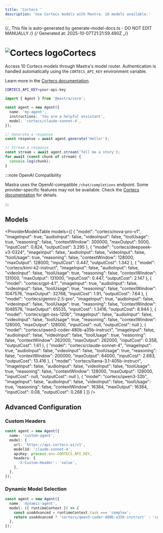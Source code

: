 ```yaml
---
title: 'Cortecs '
description: 'Use Cortecs models with Mastra. 10 models available.'
---
```


{/_ This file is auto-generated by generate-model-docs.ts - DO NOT EDIT MANUALLY _/}
{/_ Generated at: 2025-10-07T21:21:59.490Z _/}

# <img src="https://models.dev/logos/cortecs.svg" alt="Cortecs logo" className="inline w-8 h-8 mr-2 align-middle dark:invert dark:brightness-0 dark:contrast-200" />Cortecs

Access 10 Cortecs models through Mastra's model router. Authentication is handled automatically using the `CORTECS_API_KEY` environment variable.

Learn more in the [Cortecs documentation](https://cortecs.ai).

```bash
CORTECS_API_KEY=your-api-key
```

```typescript
import { Agent } from '@mastra/core';

const agent = new Agent({
  name: 'my-agent',
  instructions: 'You are a helpful assistant',
  model: 'cortecs/claude-sonnet-4',
});

// Generate a response
const response = await agent.generate('Hello!');

// Stream a response
const stream = await agent.stream('Tell me a story');
for await (const chunk of stream) {
  console.log(chunk);
}
```

:::note OpenAI Compatibility

Mastra uses the OpenAI-compatible `/chat/completions` endpoint. Some provider-specific features may not be available. Check the [Cortecs documentation](https://cortecs.ai) for details.

:::

## Models

<ProviderModelsTable
models={[
{
"model": "cortecs/nova-pro-v1",
"imageInput": true,
"audioInput": false,
"videoInput": false,
"toolUsage": true,
"reasoning": false,
"contextWindow": 300000,
"maxOutput": 5000,
"inputCost": 0.824,
"outputCost": 3.295
},
{
"model": "cortecs/deepseek-v3-0324",
"imageInput": false,
"audioInput": false,
"videoInput": false,
"toolUsage": true,
"reasoning": false,
"contextWindow": 128000,
"maxOutput": 128000,
"inputCost": 0.447,
"outputCost": 1.342
},
{
"model": "cortecs/kimi-k2-instruct",
"imageInput": false,
"audioInput": false,
"videoInput": false,
"toolUsage": true,
"reasoning": false,
"contextWindow": 131000,
"maxOutput": 131000,
"inputCost": 0.447,
"outputCost": 2.147
},
{
"model": "cortecs/gpt-4.1",
"imageInput": true,
"audioInput": false,
"videoInput": false,
"toolUsage": true,
"reasoning": false,
"contextWindow": 1047576,
"maxOutput": 32768,
"inputCost": 1.91,
"outputCost": 7.64
},
{
"model": "cortecs/gemini-2.5-pro",
"imageInput": true,
"audioInput": false,
"videoInput": false,
"toolUsage": true,
"reasoning": false,
"contextWindow": 1048576,
"maxOutput": 65535,
"inputCost": 1.3416,
"outputCost": 8.944
},
{
"model": "cortecs/gpt-oss-120b",
"imageInput": false,
"audioInput": false,
"videoInput": false,
"toolUsage": true,
"reasoning": false,
"contextWindow": 128000,
"maxOutput": 128000,
"inputCost": null,
"outputCost": null
},
{
"model": "cortecs/qwen3-coder-480b-a35b-instruct",
"imageInput": false,
"audioInput": false,
"videoInput": false,
"toolUsage": true,
"reasoning": false,
"contextWindow": 262000,
"maxOutput": 262000,
"inputCost": 0.358,
"outputCost": 1.61
},
{
"model": "cortecs/claude-sonnet-4",
"imageInput": true,
"audioInput": false,
"videoInput": false,
"toolUsage": true,
"reasoning": false,
"contextWindow": 200000,
"maxOutput": 64000,
"inputCost": 2.683,
"outputCost": 13.416
},
{
"model": "cortecs/llama-3.1-405b-instruct",
"imageInput": false,
"audioInput": false,
"videoInput": false,
"toolUsage": true,
"reasoning": false,
"contextWindow": 128000,
"maxOutput": 128000,
"inputCost": null,
"outputCost": null
},
{
"model": "cortecs/qwen3-32b",
"imageInput": false,
"audioInput": false,
"videoInput": false,
"toolUsage": true,
"reasoning": false,
"contextWindow": 16384,
"maxOutput": 16384,
"inputCost": 0.08,
"outputCost": 0.268
}
]}
/>

## Advanced Configuration

### Custom Headers

```typescript
const agent = new Agent({
  name: 'custom-agent',
  model: {
    url: 'https://api.cortecs.ai/v1',
    modelId: 'claude-sonnet-4',
    apiKey: process.env.CORTECS_API_KEY,
    headers: {
      'X-Custom-Header': 'value',
    },
  },
});
```

### Dynamic Model Selection

```typescript
const agent = new Agent({
  name: 'dynamic-agent',
  model: ({ runtimeContext }) => {
    const useAdvanced = runtimeContext.task === 'complex';
    return useAdvanced ? 'cortecs/qwen3-coder-480b-a35b-instruct' : 'cortecs/claude-sonnet-4';
  },
});
```
